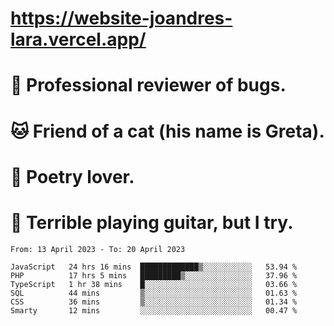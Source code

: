 # https://website-joandres-lara.vercel.app/
# 🐛 Professional reviewer of bugs.
# 🐱 Friend of a cat (his name is Greta).
# 📜 Poetry lover.
# 🎸 Terrible playing guitar, but I try.

<!--START_SECTION:waka-->

```text
From: 13 April 2023 - To: 20 April 2023

JavaScript   24 hrs 16 mins  █████████████▒░░░░░░░░░░░   53.94 %
PHP          17 hrs 5 mins   █████████▒░░░░░░░░░░░░░░░   37.96 %
TypeScript   1 hr 38 mins    █░░░░░░░░░░░░░░░░░░░░░░░░   03.66 %
SQL          44 mins         ▒░░░░░░░░░░░░░░░░░░░░░░░░   01.63 %
CSS          36 mins         ▒░░░░░░░░░░░░░░░░░░░░░░░░   01.34 %
Smarty       12 mins         ░░░░░░░░░░░░░░░░░░░░░░░░░   00.47 %
```

<!--END_SECTION:waka-->
